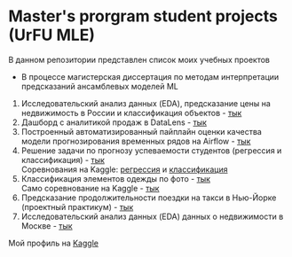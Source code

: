 # Master's prorgram student projects (UrFU MLE)

В данном репозитории представлен список моих учебных проектов  
+ В процессе магистерская диссертация по методам интерпретации предсказаний ансамблевых моделей ML


1. Исследовательский анализ данных (EDA), предсказание цены на недвижимость в России и классификация объектов - [тык](https://github.com/sosdatpapku/UrFU-MLE-program-/tree/main/Russia%20Real%20Estate%20dataset)
2. Дашборд с аналитикой продаж в DataLens - [тык](https://datalens.yandex.cloud/brqxh60hvy7g0-dashbord?state=57028b8b86)
3. Построенный автоматизированный пайплайн оценки качества модели прогнозирования временных рядов на Airflow - [тык](https://github.com/sosdatpapku/mlops4)
4. Решение задачи по прогнозу успеваемости студентов (регрессия и классификация) - [тык](https://github.com/sosdatpapku/UrFU-MLE-program-/tree/main/Kaggle%20competitions)  
Соревнования на Kaggle: [регрессия](https://www.kaggle.com/competitions/urfuaieng2022reg2) и [классификация](https://www.kaggle.com/competitions/urfuaieng2022clf2)
5. Классификация элементов одежды по фото - [тык](https://github.com/sosdatpapku/UrFU-MLE-program-/tree/main/Fashion_MNIST_deep_learning_task)  
Само соревнование  на Kaggle - [тык](https://www.kaggle.com/competitions/mds-ufu-dl-test/overview)
6. Предсказание продолжительности поездки на такси в Нью-Йорке (проектный практикум) - [тык](https://github.com/sosdatpapku/UrFU_Project_practice/blob/main/Проектный_практикум_Время_поездки_на_такси_Зайцев_А_В_ipynb_.ipynb)
7. Исследовательский анализ данных (EDA) данных о недвижимости в Москве - [тык](https://colab.research.google.com/drive/1TaoenLKYbfbAGld_enMfo57Zfeo-wCuZ?usp=sharing)

Мой профиль на [Kaggle](https://www.kaggle.com/sosdatpapku)
